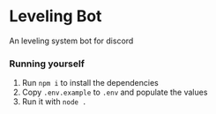 # Leveling Bot
An leveling system bot for discord

### Running yourself
1. Run `npm i` to install the dependencies
2. Copy `.env.example` to `.env` and populate the values
3. Run it with `node .`